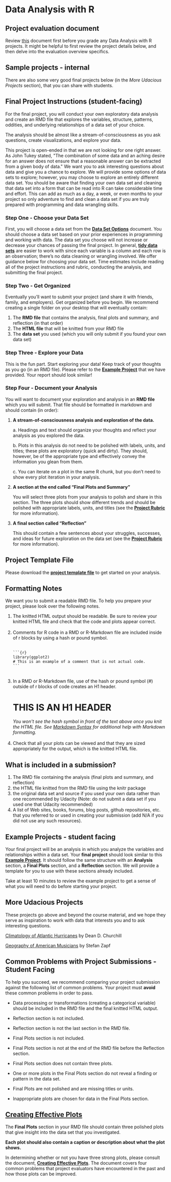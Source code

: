 # Data Analysis with R

## Project evaluation document
Review [this](https://docs.google.com/document/d/1igUXeEOoyddfze1EFONqVlDH_o8dwXxPEWF0rTzFdQA/pub?embedded=true) document first before you grade any Data Analysis with R projects. It might be helpful to first review the project details below, and then delve into the evaluation overview specifics.

## Sample projects - internal

There are also some very good final projects below (in the *More Udacious Projects* section), that you can share with students.   

## Final Project Instructions (student-facing)
For the final project, you will conduct your own exploratory data analysis and create an RMD file that explores the variables, structure, patterns, oddities, and underlying relationships of a data set of your choice.

The analysis should be almost like a stream-of-consciousness as you ask questions, create visualizations, and explore your data.

This project is open-ended in that we are not looking for one right answer. As John Tukey stated, "The combination of some data and an aching desire for an answer does not ensure that a reasonable answer can be extracted from a given body of data." We want you to ask interesting questions about data and give you a chance to explore. We will provide some options of data sets to explore; however, you may choose to explore an entirely different data set. You should be aware that finding your own data set and cleaning that data set into a form that can be read into R can take considerable time and effort. This can add as much as a day, a week, or even months to your project so only adventure to find and clean a data set if you are truly prepared with programming and data wrangling skills.

### Step One - Choose your Data Set
First, you will choose a data set from the <a href="https://docs.google.com/document/d/1qEcwltBMlRYZT-l699-71TzInWfk4W9q5rTCSvDVMpc/pub" target="_blank">**Data Set Options**</a> document. You should choose a data set based on your prior experiences in programming and working with data. The data set you choose will not increase or decrease your chances of passing the final project. 
In general, <a href="http://vita.had.co.nz/papers/tidy-data.pdf" target="_blank">**tidy data sets**</a> are easier to work with since each variable is a column and each row is an observation; there’s no data cleaning or wrangling involved. We offer guidance below for choosing your data set. Time estimates include reading all of the project instructions and rubric, conducting the analysis, and submitting the final project.

### Step Two - Get Organized
Eventually you’ll want to submit your project (and share it with friends, family, and employers). Get organized before you begin. We recommend creating a single folder on your desktop that will eventually contain:

1. The **RMD file** that contains the analysis, final plots and summary, and reflection (in that order)
2. The **HTML file** that will be knitted from your RMD file
3. The **data set** you used (which you will only submit if you found your own data set)
	
### Step Three - Explore your Data
This is the fun part. Start exploring your data! Keep track of your thoughts as you go (in an RMD file). Please refer to the <a href="https://s3.amazonaws.com/udacity-hosted-downloads/ud651/diamondsExample.html" target="_blank">**Example Project**</a> that we have provided. Your report should look similar! 

### Step Four - Document your Analysis
You will want to document your exploration and analysis in an **RMD file** which you will submit. That file should be formatted in markdown and should contain (in order):

1. **A stream-of-consciousness analysis and exploration of the data.**

    a. Headings and text should organize your thoughts and reflect your analysis as you explored the data.

    b. Plots in this analysis do not need to be polished with labels, units, and titles; these plots are exploratory (quick and dirty). They should, however, be of the appropriate type and effectively convey the information you glean from them.

    c. You can iterate on a plot in the same R chunk, but you don’t need to show every plot iteration in your analysis.

2. **A section at the end called “Final Plots and Summary”**

     You will select three plots from your analysis to polish and share in this section. The three plots should show different trends and should be polished with appropriate labels, units, and titles (see the <a href="https://docs.google.com/document/d/1L2Wwofs6D8Crd0QLZ1-RxBHlVoBZ3mec2xWgxrmUs5I/pub" target="_blank">**Project Rubric**</a> for more information).

3. **A final section called “Reflection”**

    This should contain a few sentences about your struggles, successes, and ideas for future exploration on the data set (see the <a href="https://docs.google.com/document/d/1L2Wwofs6D8Crd0QLZ1-RxBHlVoBZ3mec2xWgxrmUs5I/pub" target="_blank">**Project Rubric**</a> for more information).
    
    
## Project Template File
Please download the <a href="https://s3.amazonaws.com/udacity-hosted-downloads/ud651/projectTemplate.Rmd" target="_blank">**project template file**</a> to get started on your analysis.

## Formatting Notes
We want you to submit a readable RMD file. To help you prepare your project, please look over the following notes.

<ol><li> The knitted HTML output should be readable. Be sure to review your knitted HTML file and check that the code and plots appear correct.</li>
<br>
<li>Comments for R code in a RMD or R-Markdown file are included inside of r blocks by using a hash or pound symbol.</li>
<br>
<pre><code>```{r}
library(ggplot2)
# This is an example of a comment that is not actual code.
```
</code></pre>
<br>
<li>In a RMD or R-Markdown file, use of the hash or pound symbol (#) outside of r blocks of code creates an H1 header.</li>
<h1>THIS IS AN H1 HEADER</h1>
<em>You won't see the hash symbol in front of the text above once you knit the HTML file. See <a href="http://daringfireball.net/projects/markdown/syntax" target="_blank">Markdown Syntax</a> for additional help with Markdown formatting.</em>
<br>
<br>
<li>Check that all your plots can be viewed and that they are sized appropriately for the output, which is the knitted HTML file.</li>
</ol>


## What is included in a submission?

1. The RMD file containing the analysis (final plots and summary, and reflection)
2. the HTML file knitted from the RMD file using the knitr package
3. the original data set and source if you used your own data rather than one recommended by Udacity (Note: do not submit a data set if you used one that Udacity recommended)
4. A list of  Web sites, books, forums, blog posts, github repositories, etc. that you referred to or used in creating your submission (add N/A if you did not use any such resources).

## Example Projects - student facing

Your final project will be an analysis in which you analyze the variables and relationships within a data set. Your **final project** should look similar to this <a href="https://s3.amazonaws.com/udacity-hosted-downloads/ud651/diamondsExample.html" target="_blank">**Example Project**</a>. It should follow the same structure with an **Analysis** section, a **Final Plots** section, and a **Reflection** section. We will provide a template for you to use with these sections already included.

Take at least 10 minutes to review the example project to get a sense of what you will need to do before starting your project.

## More Udacious Projects
These projects go above and beyond the course material, and we hope they serve as inspiration to work with data that interests you and to ask interesting questions.

<a href="https://s3.amazonaws.com/udacity-hosted-downloads/ud651/AtlanticHurricaneTracking.html" target="_blank">Climatology of Atlantic Hurricanes</a> by Dean D. Churchill

<a href="https://s3.amazonaws.com/udacity-hosted-downloads/ud651/GeographyOfAmericanMusic.html" target="_blank">Geography of American Musicians</a> by Stefan Zapf

## Common Problems with Project Submissions - Student Facing

To help you succeed, we recommend comparing your project submission against the following list of common problems. Your project must **avoid** these common problems in order to pass.

* Data processing or transformations (creating a categorical variable) should be included in the RMD file and the final knitted HTML output.

* Reflection section is not included.

* Reflection section is not the last section in the RMD file.

* Final Plots section is not included.

* Final Plots section is not at the end of the RMD file before the Reflection section.

* Final Plots section does not contain three plots.

* One or more plots in the Final Plots section do not reveal a finding or pattern in the data set.

* Final Plots are not polished and are missing titles or units.

* Inappropriate plots are chosen for data in the Final Plots section.

## <a href="https://docs.google.com/document/d/1-f3wM3mJSkoWxDmPjsyRnWvNgM57YUPloucOIl07l4c/pub" target="_blank">Creating Effective Plots</a>

The **Final Plots** section in your RMD file should contain three polished plots that give insight into the data set that you investigated.

**Each plot should also contain a caption or description about what the plot shows.**

In determining whether or not you have three strong plots, please consult the document, **<a href="https://docs.google.com/document/d/1-f3wM3mJSkoWxDmPjsyRnWvNgM57YUPloucOIl07l4c/pub" target="_blank">Creating Effective Plots</a>**. The document covers four common problems that project evaluators have encountered in the past and how those plots can be improved.
